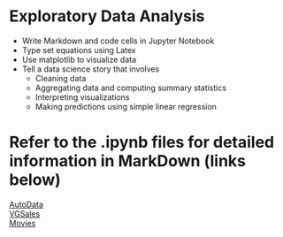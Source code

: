 # Exploratory Data Analysis  
* Write Markdown and code cells in Jupyter Notebook
* Type set equations using Latex
* Use matplotlib to visualize data
* Tell a data science story that involves
  * Cleaning data
  * Aggregating data and computing summary statistics
  * Interpreting visualizations
  * Making predictions using simple linear regression

# Refer to the .ipynb files for detailed information in MarkDown (links below)
[AutoData](https://github.com/CarterKekoa/ExploratoryDataAnalysis/blob/master/AutoData.ipynb)  
[VGSales](https://github.com/CarterKekoa/ExploratoryDataAnalysis/blob/master/VGSales.ipynb)  
[Movies](https://github.com/CarterKekoa/ExploratoryDataAnalysis/blob/master/Movies.ipynb)
